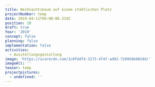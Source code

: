 ```yaml
---
title: Weihnachtsbaum auf einem städtischen Platz
projectNumber: temp
date: 2019-04-11T09:00:00.319Z
position: 20
draft: true
Year: '2019'
concept: false
planning: false
implementation: false
activities:
  - Ausstellungsgestaltung
image: 'https://ucarecdn.com/1c0fddf4-3173-4f47-ad92-7209586402dd/'
imageAlt: ''
teaser: temp
projectpictures:
  - undefined: ''
---
```


